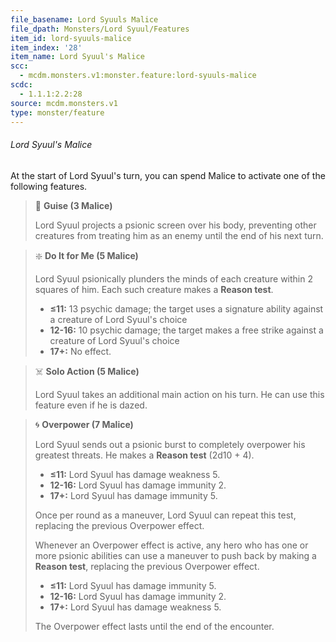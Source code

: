```yaml
---
file_basename: Lord Syuuls Malice
file_dpath: Monsters/Lord Syuul/Features
item_id: lord-syuuls-malice
item_index: '28'
item_name: Lord Syuul's Malice
scc:
  - mcdm.monsters.v1:monster.feature:lord-syuuls-malice
scdc:
  - 1.1.1:2.2:28
source: mcdm.monsters.v1
type: monster/feature
---
```


###### Lord Syuul's Malice

At the start of Lord Syuul's turn, you can spend Malice to activate one of the following features.

<!-- -->
> 👤 **Guise (3 Malice)**
>
> Lord Syuul projects a psionic screen over his body, preventing other creatures from treating him as an enemy until the end of his next turn.

<!-- -->
> ❇️ **Do It for Me (5 Malice)**
>
> Lord Syuul psionically plunders the minds of each creature within 2 squares of him. Each such creature makes a **Reason test**.
>
> - **≤11:** 13 psychic damage; the target uses a signature ability against a creature of Lord Syuul's choice
> - **12-16:** 10 psychic damage; the target makes a free strike against a creature of Lord Syuul's choice
> - **17+:** No effect.

<!-- -->
> ☠️ **Solo Action (5 Malice)**
>
> Lord Syuul takes an additional main action on his turn. He can use this feature even if he is dazed.

<!-- -->
> 🌀 **Overpower (7 Malice)**
>
> Lord Syuul sends out a psionic burst to completely overpower his greatest threats. He makes a **Reason test** (2d10 + 4).
>
> - **≤11:** Lord Syuul has damage weakness 5.
> - **12-16:** Lord Syuul has damage immunity 2.
> - **17+:** Lord Syuul has damage immunity 5.
>
> Once per round as a maneuver, Lord Syuul can repeat this test, replacing the previous Overpower effect.
>
> Whenever an Overpower effect is active, any hero who has one or more psionic abilities can use a maneuver to push back by making a **Reason test**, replacing the previous Overpower effect.
>
> - **≤11:** Lord Syuul has damage immunity 5.
> - **12-16:** Lord Syuul has damage immunity 2.
> - **17+:** Lord Syuul has damage weakness 5.
>
> The Overpower effect lasts until the end of the encounter.
